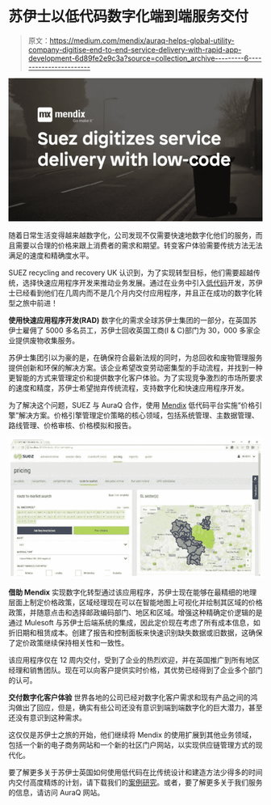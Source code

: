 # 苏伊士以低代码数字化端到端服务交付

> 原文：<https://medium.com/mendix/auraq-helps-global-utility-company-digitise-end-to-end-service-delivery-with-rapid-app-development-6d89fe2e9c3a?source=collection_archive---------6----------------------->

![](img/d7daf447b8f5083df2202d610eba5ef6.png)

随着日常生活变得越来越数字化，公司发现不仅需要快速地数字化他们的服务，而且需要以合理的价格来跟上消费者的需求和期望。转变客户体验需要传统方法无法满足的速度和精确度水平。

SUEZ recycling and recovery UK 认识到，为了实现转型目标，他们需要超越传统，选择快速应用程序开发来推动业务发展。通过在业务中引入[低代码](https://www.mendix.com/low-code-guide/)开发，苏伊士已经看到他们在几周内而不是几个月内交付应用程序，并且正在成功的数字化转型之旅中前进！

**使用快速应用程序开发(RAD)**
数字化的需求全球苏伊士集团的一部分，在英国苏伊士雇佣了 5000 多名员工，苏伊士回收英国工商(I & C)部门为 30，000 多家企业提供废物收集服务。

苏伊士集团引以为豪的是，在确保符合最新法规的同时，为总回收和废物管理服务提供创新和环保的解决方案。该企业希望改变劳动密集型的手动流程，并找到一种更智能的方式来管理定价和提供数字化客户体验。为了实现竞争激烈的市场所要求的速度和精度，苏伊士希望抛弃传统流程，支持数字化和快速应用程序开发。

为了解决这个问题，SUEZ 与 AuraQ 合作，使用 [Mendix](https://www.mendix.com/) 低代码平台实施“价格引擎”解决方案。价格引擎管理定价策略的核心领域，包括系统管理、主数据管理、路线管理、价格审核、价格模拟和报告。

![](img/cc7020ef92c8c11dbe11854f45d9ce83.png)

**借助 Mendix**
实现数字化转型通过该应用程序，苏伊士现在能够在最精细的地理层面上制定价格政策，区域经理现在可以在智能地图上可视化并绘制其区域的价格政策，并随意点击和选择邮政编码部门、地区和区域。增强这种精确定价逻辑的是通过 Mulesoft 与苏伊士后端系统的集成，因此定价现在考虑了所有成本信息，如折旧期和租赁成本。创建了报告和控制面板来快速识别缺失数据或旧数据，这确保了定价政策继续保持相关性和一致性。

该应用程序仅在 12 周内交付，受到了企业的热烈欢迎，并在英国推广到所有地区经理和销售团队。现在可以向客户提供实时价格，其优势已经得到了企业多个部门的认可。

**交付数字化客户体验**
世界各地的公司已经对数字化客户需求和现有产品之间的鸿沟做出了回应，但是，确实有些公司还没有意识到端到端数字化的巨大潜力，甚至还没有意识到这种需求。

这仅仅是苏伊士之旅的开始，他们继续将 Mendix 的使用扩展到其他业务领域，包括一个新的电子商务网站和一个新的社区门户网站，以实现供应链管理方式的现代化。

要了解更多关于苏伊士英国如何使用低代码在比传统设计和建造方法少得多的时间内交付高度精炼的计划，请下载我们的[案例研究](https://www.auraq.com/work/suez-recycling-and-recovery-uk)。或者，要了解更多关于我们服务的信息，请访问 AuraQ 网站。